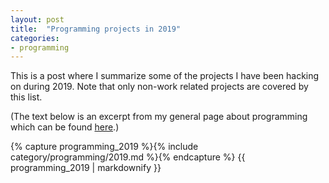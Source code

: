 ```yaml
---
layout: post
title:  "Programming projects in 2019"
categories:
- programming
---
```


This is a post where I summarize some of the projects I have been hacking on
during 2019. Note that only non-work related projects are covered by this list.

(The text below is an excerpt from my general page about programming which can be found
[here](/en/programming).)

{% capture programming_2019 %}{% include category/programming/2019.md %}{% endcapture %}
{{ programming_2019 | markdownify }}
